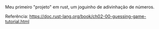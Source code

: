 Meu primeiro "projeto" em rust, um joguinho de adivinhação de números. 

Referência: https://doc.rust-lang.org/book/ch02-00-guessing-game-tutorial.html